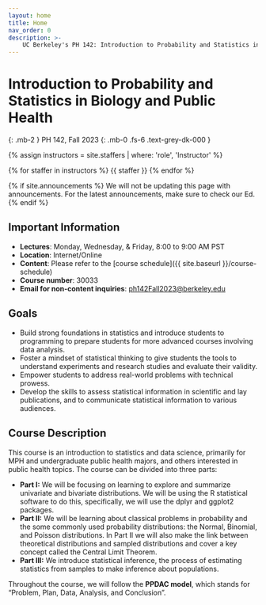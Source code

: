 ```yaml
---
layout: home
title: Home
nav_order: 0
description: >-
    UC Berkeley's PH 142: Introduction to Probability and Statistics in Biology and Public Health
---
```


# Introduction to Probability and Statistics in Biology and Public Health
{: .mb-2 }
PH 142, Fall 2023
{: .mb-0 .fs-6 .text-grey-dk-000 }

{% assign instructors = site.staffers | where: 'role', 'Instructor' %}
<div class="role">
  {% for staffer in instructors %}
  {{ staffer }}
  {% endfor %}
</div>

{% if site.announcements %}
We will not be updating this page with announcements. For the latest announcements, make sure to check our Ed.
{% endif %}

## Important Information

- **Lectures**: Monday, Wednesday, & Friday, 8:00 to 9:00 AM PST
- **Location**: Internet/Online 
- **Content**: Please refer to the [course schedule]({{ site.baseurl }}/course-schedule)
- **Course number**: 30033
- **Email for non-content inquiries**: [ph142Fall2023@berkeley.edu](mailto:ph142fall2023@berkeley.edu)

## Goals

- Build strong foundations in statistics and introduce students to programming to prepare students for more advanced courses involving data analysis.
- Foster a mindset of statistical thinking to give students the tools to understand experiments and research studies and evaluate their validity.
- Empower students to address real-world problems with technical prowess.
- Develop the skills to assess statistical information in scientific and lay publications, and to communicate statistical information to various audiences.

## Course Description

This course is an introduction to statistics and data science, primarily for MPH and undergraduate public health majors, and others interested in public health topics. The course can be divided into three parts: 

- **Part I:** We will be focusing on learning to explore and summarize univariate and bivariate distributions. We will be using the R statistical software to do this, specifically, we will use the dplyr and ggplot2 packages. 
- **Part II:** We will be learning about classical problems in probability and the some commonly used probability distributions: the Normal, Binomial, and Poisson distributions. In Part II we will also make the link between theoretical distributions and sampled distributions and cover a key concept called the Central Limit Theorem. 
- **Part III:** We introduce statistical inference, the process of estimating statistics from samples to make inference about populations. 

Throughout the course, we will follow the **PPDAC model**, which stands for “Problem, Plan, Data, Analysis, and Conclusion”. 
